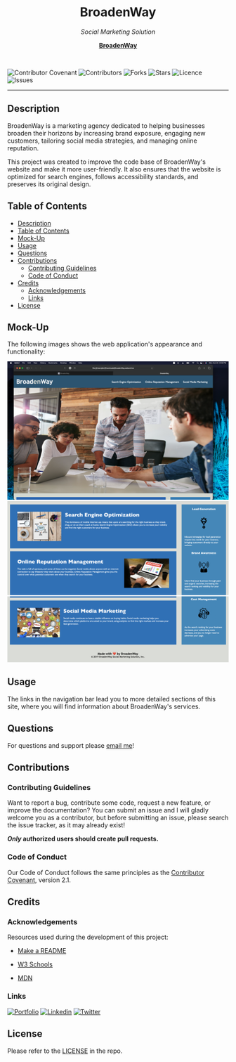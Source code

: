 
<h1 align="center"> BroadenWay </h1>

<p align="center">
  <i>Social Marketing Solution</i>
  <br>
</p>
  <p align="center">
  <a href="https://larigens.github.io/broadenway/"><strong>BroadenWay</strong></a>
  <br>
</p>
<br>

![Contributor Covenant](https://img.shields.io/badge/Contributor%20Covenant-2.1-9cf.svg)
![Contributors](https://img.shields.io/github/contributors/larigens/broadenway?style=plastic&color=9cf)
![Forks](https://img.shields.io/github/forks/larigens/broadenway?style=plastic&color=9cf)
![Stars](https://img.shields.io/github/stars/larigens/broadenway?style=plastic&color=9cf)
![Licence](https://img.shields.io/github/license/larigens/broadenway?style=plastic&color=9cf)
![Issues](https://img.shields.io/github/issues/larigens/broadenway?style=plastic&color=9cf)

---
## Description

BroadenWay is a marketing agency dedicated to helping businesses broaden their horizons by increasing brand exposure, engaging new customers, tailoring social media strategies, and managing online reputation.

This project was created to improve the code base of BroadenWay's website and make it more user-friendly. It also ensures that the website is optimized for search engines, follows accessibility standards, and preserves its original design.

## Table of Contents
- [Description](#description)
- [Table of Contents](#table-of-contents)
- [Mock-Up](#mock-up)
- [Usage](#usage)
- [Questions](#questions)
- [Contributions](#contributions)
  - [Contributing Guidelines](#contributing-guidelines)
  - [Code of Conduct](#code-of-conduct)
- [Credits](#credits)
  - [Acknowledgements](#acknowledgements)
  - [Links](#links)
- [License](#license)

## Mock-Up

The following images shows the web application's appearance and functionality:

![screenshot of the webpage](assets/images/screenshot.png)
![screenshot of the webpage](assets/images/screenshot2.png)
![screenshot of the webpage](assets/images/screenshot3.png)

## Usage

The links in the navigation bar lead you to more detailed sections of this site, where you will find information about BroadenWay's services.

## Questions

For questions and support please <a href="mailto:larigens@gmail.com">email me</a>!

## Contributions
### Contributing Guidelines

Want to report a bug, contribute some code, request a new feature, or improve the documentation? You can submit an issue and I will gladly welcome you as a contributor, but before submitting an issue, please search the issue tracker, as it may already exist!

**_Only_ authorized users should create pull requests.**

### Code of Conduct

Our Code of Conduct follows the same principles as the [Contributor Covenant](https://www.contributor-covenant.org/version/2/1/code_of_conduct/), version 2.1.

## Credits

### Acknowledgements

Resources used during the development of this project:

- [Make a README](https://www.makeareadme.com)

- [W3 Schools](https://www.w3schools.com)

- [MDN](https://developer.mozilla.org/en-US/)

### Links

[![Portfolio](https://img.shields.io/badge/my_portfolio-000?style=flat&logo=ko-fi&logoColor=white)](https://larigens.github.io/lari-gui/)
[![Linkedin](https://img.shields.io/badge/linkedin-0A66C2?style=flat&logo=linkedin&logoColor=white)](https://www.linkedin.com/in/lari-gui/)
[![Twitter](https://img.shields.io/badge/twitter-1DA1F2?style=flat&logo=twitter&logoColor=white)](https://twitter.com/coffeebr_eak)

## License

Please refer to the [LICENSE](https://choosealicense.com/licenses/mit/) in the repo.
